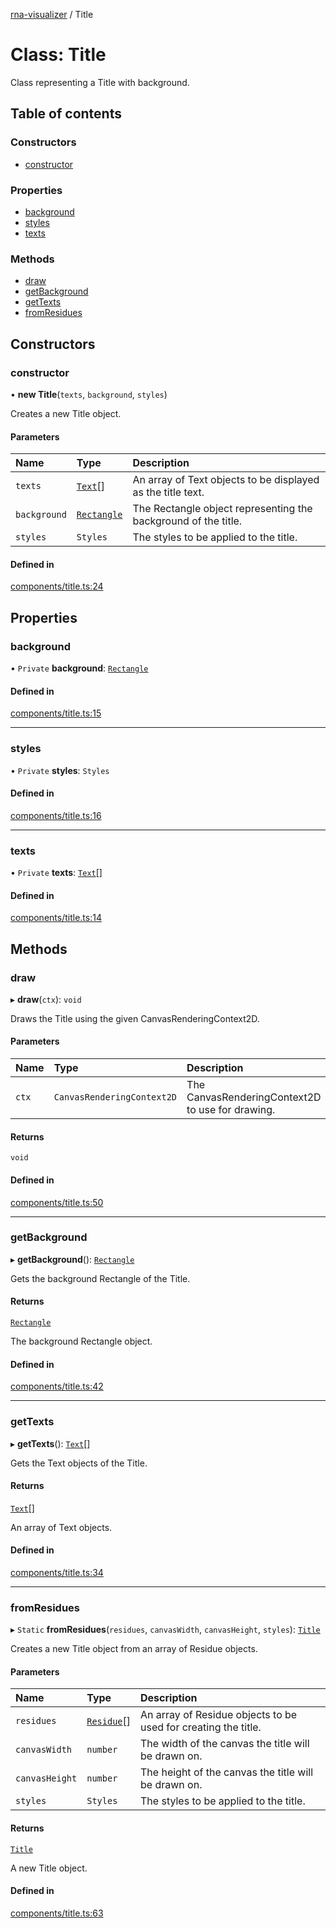 [rna-visualizer](../README.md) / Title

# Class: Title

Class representing a Title with background.

## Table of contents

### Constructors

- [constructor](Title.md#constructor)

### Properties

- [background](Title.md#background)
- [styles](Title.md#styles)
- [texts](Title.md#texts)

### Methods

- [draw](Title.md#draw)
- [getBackground](Title.md#getbackground)
- [getTexts](Title.md#gettexts)
- [fromResidues](Title.md#fromresidues)

## Constructors

### constructor

• **new Title**(`texts`, `background`, `styles`)

Creates a new Title object.

#### Parameters

| Name | Type | Description |
| :------ | :------ | :------ |
| `texts` | [`Text`](Text.md)[] | An array of Text objects to be displayed as the title text. |
| `background` | [`Rectangle`](Rectangle.md) | The Rectangle object representing the background of the title. |
| `styles` | `Styles` | The styles to be applied to the title. |

#### Defined in

[components/title.ts:24](https://github.com/michalhercik/rna-visualizer/blob/476cd69/lib/src/components/title.ts#L24)

## Properties

### background

• `Private` **background**: [`Rectangle`](Rectangle.md)

#### Defined in

[components/title.ts:15](https://github.com/michalhercik/rna-visualizer/blob/476cd69/lib/src/components/title.ts#L15)

___

### styles

• `Private` **styles**: `Styles`

#### Defined in

[components/title.ts:16](https://github.com/michalhercik/rna-visualizer/blob/476cd69/lib/src/components/title.ts#L16)

___

### texts

• `Private` **texts**: [`Text`](Text.md)[]

#### Defined in

[components/title.ts:14](https://github.com/michalhercik/rna-visualizer/blob/476cd69/lib/src/components/title.ts#L14)

## Methods

### draw

▸ **draw**(`ctx`): `void`

Draws the Title using the given CanvasRenderingContext2D.

#### Parameters

| Name | Type | Description |
| :------ | :------ | :------ |
| `ctx` | `CanvasRenderingContext2D` | The CanvasRenderingContext2D to use for drawing. |

#### Returns

`void`

#### Defined in

[components/title.ts:50](https://github.com/michalhercik/rna-visualizer/blob/476cd69/lib/src/components/title.ts#L50)

___

### getBackground

▸ **getBackground**(): [`Rectangle`](Rectangle.md)

Gets the background Rectangle of the Title.

#### Returns

[`Rectangle`](Rectangle.md)

The background Rectangle object.

#### Defined in

[components/title.ts:42](https://github.com/michalhercik/rna-visualizer/blob/476cd69/lib/src/components/title.ts#L42)

___

### getTexts

▸ **getTexts**(): [`Text`](Text.md)[]

Gets the Text objects of the Title.

#### Returns

[`Text`](Text.md)[]

An array of Text objects.

#### Defined in

[components/title.ts:34](https://github.com/michalhercik/rna-visualizer/blob/476cd69/lib/src/components/title.ts#L34)

___

### fromResidues

▸ `Static` **fromResidues**(`residues`, `canvasWidth`, `canvasHeight`, `styles`): [`Title`](Title.md)

Creates a new Title object from an array of Residue objects.

#### Parameters

| Name | Type | Description |
| :------ | :------ | :------ |
| `residues` | [`Residue`](Residue.md)[] | An array of Residue objects to be used for creating the title. |
| `canvasWidth` | `number` | The width of the canvas the title will be drawn on. |
| `canvasHeight` | `number` | The height of the canvas the title will be drawn on. |
| `styles` | `Styles` | The styles to be applied to the title. |

#### Returns

[`Title`](Title.md)

A new Title object.

#### Defined in

[components/title.ts:63](https://github.com/michalhercik/rna-visualizer/blob/476cd69/lib/src/components/title.ts#L63)
